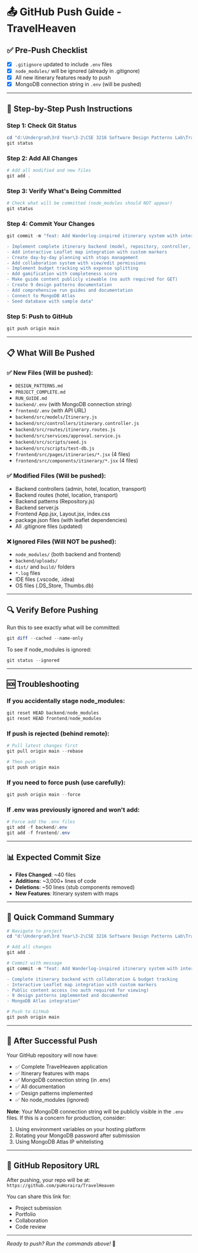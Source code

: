 # 📤 GitHub Push Guide - TravelHeaven

## ✅ Pre-Push Checklist
- [x] `.gitignore` updated to include `.env` files
- [x] `node_modules/` will be ignored (already in .gitignore)
- [x] All new itinerary features ready to push
- [x] MongoDB connection string in `.env` (will be pushed)

---

## 🚀 Step-by-Step Push Instructions

### Step 1: Check Git Status
```powershell
cd "d:\Undergrad\3rd Year\3-2\CSE 3216 Software Design Patterns Lab\TravelHeaven"
git status
```

### Step 2: Add All Changes
```powershell
# Add all modified and new files
git add .
```

### Step 3: Verify What's Being Committed
```powershell
# Check what will be committed (node_modules should NOT appear)
git status
```

### Step 4: Commit Your Changes
```powershell
git commit -m "feat: Add Wanderlog-inspired itinerary system with interactive maps

- Implement complete itinerary backend (model, repository, controller, routes)
- Add interactive Leaflet map integration with custom markers
- Create day-by-day planning with stops management
- Add collaboration system with view/edit permissions
- Implement budget tracking with expense splitting
- Add gamification with completeness score
- Make guide content publicly viewable (no auth required for GET)
- Create 9 design patterns documentation
- Add comprehensive run guides and documentation
- Connect to MongoDB Atlas
- Seed database with sample data"
```

### Step 5: Push to GitHub
```powershell
git push origin main
```

---

## 📋 What Will Be Pushed

### ✅ New Files (Will be pushed):
- `DESIGN_PATTERNS.md`
- `PROJECT_COMPLETE.md`
- `RUN_GUIDE.md`
- `backend/.env` (with MongoDB connection string)
- `frontend/.env` (with API URL)
- `backend/src/models/Itinerary.js`
- `backend/src/controllers/itinerary.controller.js`
- `backend/src/routes/itinerary.routes.js`
- `backend/src/services/approval.service.js`
- `backend/src/scripts/seed.js`
- `backend/src/scripts/test-db.js`
- `frontend/src/pages/itineraries/*.jsx` (4 files)
- `frontend/src/components/itinerary/*.jsx` (4 files)

### ✅ Modified Files (Will be pushed):
- Backend controllers (admin, hotel, location, transport)
- Backend routes (hotel, location, transport)
- Backend patterns (Repository.js)
- Backend server.js
- Frontend App.jsx, Layout.jsx, index.css
- package.json files (with leaflet dependencies)
- All .gitignore files (updated)

### ❌ Ignored Files (Will NOT be pushed):
- `node_modules/` (both backend and frontend)
- `backend/uploads/`
- `dist/` and `build/` folders
- `*.log` files
- IDE files (.vscode, .idea)
- OS files (.DS_Store, Thumbs.db)

---

## 🔍 Verify Before Pushing

Run this to see exactly what will be committed:
```powershell
git diff --cached --name-only
```

To see if node_modules is ignored:
```powershell
git status --ignored
```

---

## 🆘 Troubleshooting

### If you accidentally stage node_modules:
```powershell
git reset HEAD backend/node_modules
git reset HEAD frontend/node_modules
```

### If push is rejected (behind remote):
```powershell
# Pull latest changes first
git pull origin main --rebase

# Then push
git push origin main
```

### If you need to force push (use carefully):
```powershell
git push origin main --force
```

### If .env was previously ignored and won't add:
```powershell
# Force add the .env files
git add -f backend/.env
git add -f frontend/.env
```

---

## 📊 Expected Commit Size

- **Files Changed**: ~40 files
- **Additions**: ~3,000+ lines of code
- **Deletions**: ~50 lines (stub components removed)
- **New Features**: Itinerary system with maps

---

## 🎯 Quick Command Summary

```powershell
# Navigate to project
cd "d:\Undergrad\3rd Year\3-2\CSE 3216 Software Design Patterns Lab\TravelHeaven"

# Add all changes
git add .

# Commit with message
git commit -m "feat: Add Wanderlog-inspired itinerary system with interactive maps

- Complete itinerary backend with collaboration & budget tracking
- Interactive Leaflet map integration with custom markers
- Public content access (no auth required for viewing)
- 9 design patterns implemented and documented
- MongoDB Atlas integration"

# Push to GitHub
git push origin main
```

---

## 🎉 After Successful Push

Your GitHub repository will now have:
- ✅ Complete TravelHeaven application
- ✅ Itinerary features with maps
- ✅ MongoDB connection string (in .env)
- ✅ All documentation
- ✅ Design patterns implemented
- ✅ No node_modules (ignored)

**Note**: Your MongoDB connection string will be publicly visible in the `.env` files. If this is a concern for production, consider:
1. Using environment variables on your hosting platform
2. Rotating your MongoDB password after submission
3. Using MongoDB Atlas IP whitelisting

---

## 🔗 GitHub Repository URL

After pushing, your repo will be at:
`https://github.com/puHoraira/TravelHeaven`

You can share this link for:
- Project submission
- Portfolio
- Collaboration
- Code review

---

*Ready to push? Run the commands above!* 🚀
